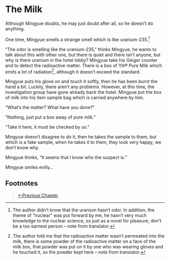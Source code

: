 # The Milk

Although Mingyue doubts, he may just doubt after all, so he doesn’t do anything.

One time, Mingyue smells a strange smell which is like uranium-235.[^1]

“The odor is smelling like the uranium-235,” thinks Mingyue, he wants to talk about this with other one, but there is quiet and there isn’t anyone, but why is there uranium in the hotel lobby? Mingyue take his Geiger counter and to detect the radioactive matter. There is a box of Yili® Pure Milk which emits a lot of radiation[^2], although it doesn’t exceed the standard.

Mingyue puts his glove on and touch it softly, then he has been burnt the hand a bit. Luckily, there aren’t any problems. However, at this time, the investigation group have gone already back the hotel. Mingyue put the box of milk into his item sample bag which is carried anywhere by him.

“What’s the matter? What have you done?”

“Nothing, just put a box away of pure milk.”

“Take it here, it must be checked by us.”

Mingyue doesn’t disagree  to do it, then he takes the sample to them, but which is a fake sample, when he takes it to them, they look very happy, we don’t know why.

Mingyue thinks, “It seems that I know who the suspect is.”

Mingyue smiles evilly…

## Footnotes

[^1]: The author didn’t know that the uranium hasn’t odor. In addition, the theme of “nuclear” was put forward by me, he hasn’t very much knowledge to the nuclear science, so just as a novel for pleasure, don’t be a too earnest person – note from translator.

[^2]: The author told me that the radioactive matter wasn’t permeated into the milk, there is some powder of the radioactive matter on a face of the milk box, that powder was put on it by one who was wearing gloves and he touched it, so the powder kept here – note from translator.

> [←Previous Chapter](/detective/part2/chapter1.md)
